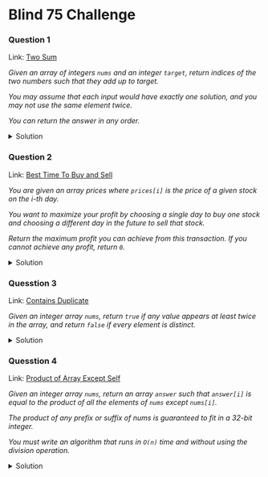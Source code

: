 # Blind 75 Challenge

### Question 1

Link: [Two Sum](https://leetcode.com/problems/two-sum/)

*Given an array of integers `nums` and an integer `target`, return indices of the two numbers such that they add up to target.*

*You may assume that each input would have exactly one solution, and you may not use the same element twice.*

*You can return the answer in any order.*

<details>
<summary>Solution</summary>

```python
class Solution:
    def twoSum(self, nums: List[int], target: int) -> List[int]:
        di = {}
        for i, num in enumerate(nums):
            if target-num in di:
                return[i,di[target-num]]
            di[num] = i
```
</details>

### Question 2

Link: [Best Time To Buy and Sell](https://leetcode.com/problems/best-time-to-buy-and-sell-stock/)

*You are given an array prices where `prices[i]` is the price of a given stock on the i-th day.*

*You want to maximize your profit by choosing a single day to buy one stock and choosing a different day in the future to sell that stock.*

*Return the maximum profit you can achieve from this transaction. If you cannot achieve any profit, return `0`.*


<details>
<summary>Solution</summary>

```cpp
public:
    int maxProfit(vector<int>& prices) {
        int ans = 0;
        int minimum = prices[0];
        for (int price: prices) {
            if (price < minimum) minimum = price;
            ans = max(price - minimum, ans);
        }
        return ans;
    }
}
```
</details>

### Quesstion 3

Link: [Contains Duplicate](https://leetcode.com/problems/contains-duplicate/)

*Given an integer array `nums`, return `true` if any value appears at least twice in the array, and return `false` if every element is distinct.*

<details>
<summary>Solution</summary>

```java
class Solution {
    public int missingNumber(int[] nums) {
        int ans = nums.length;
        for (int i=0; i < nums.length; i++) {
            ans += i - nums[i];
        }
        return ans;
    }
}
```
</details>

### Quesstion 4

Link: [Product of Array Except Self](https://leetcode.com/problems/product-of-array-except-self/)

*Given an integer array `nums`, return an array `answer` such that `answer[i]` is equal to the product of all the elements of `nums` except `nums[i]`.*

*The product of any prefix or suffix of nums is guaranteed to fit in a 32-bit integer.*

*You must write an algorithm that runs in `O(n)` time and without using the division operation.*

<details>
<summary>Solution</summary>

```python
class Solution:
    def productExceptSelf(self, nums: List[int]) -> List[int]:
        n = len(nums)
        pre = 1
        post = 1
        ans = [1 for _ in range(n)]
        for i, num in enumerate(nums):
            ans[i] *= pre
            pre *= nums[i]
            ans[n-i-1] *= post
            post *= nums[n-i-1]
        return ans
```
</details>

